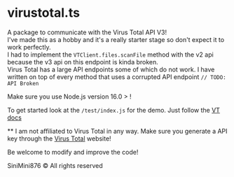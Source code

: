 # virustotal.ts

A package to communicate with the Virus Total API V3! <br>
I've made this as a hobby and it's a really starter stage so don't expect it to work perfectly.<br>
I had to implement the `VTClient.files.scanFile` method with the v2 api because the v3 api on this endpoint is kinda broken.<br>
Virus Total has a large API endpoints some of which do not work. I have written on top of every method that uses a corrupted API endpoint `// TODO: API Broken`

Make sure you use Node.js version 16.0 > !

To get started look at the `/test/index.js` for the demo. Just follow the [VT docs](https://developers.virustotal.com/)


** I am not affiliated to Virus Total in any way. Make sure you generate a API key through the [Virus Total](https://www.virustotal.com/gui/my-apikey) website!

Be welcome to modify and improve the code!

SiniMini876 © All rights reserved
